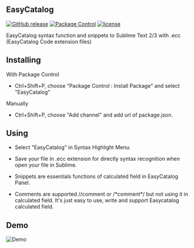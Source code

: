 ## EasyCatalog
[![GitHub release](https://img.shields.io/github/release/julux/easycatalog.svg)](https://github.com/julux/EasyCatalog/releases/tag/v1.0.3) [![Package Control](https://img.shields.io/packagecontrol/dt/EasyCatalog.svg)](https://packagecontrol.io/packages/EasyCatalog) [![license](https://img.shields.io/github/license/julux/easyCatalog.svg)](https://github.com/julux/EasyCatalog/blob/master/LICENSE)

EasyCatalog syntax function and snippets to Sublime Text 2/3 with .ecc (EasyCatalog Code extension files)


## Installing

With Package Control
- Ctrl+Shift+P, choose "Package Control : Install Package" and select "EasyCatalog"

Manually
- Ctrl+Shift+P, choose "Add channel" and add url of package.json.

## Using

- Select "EasyCatalog" in Syntax Highlight Menu.

- Save your file in .ecc extension for directly syntax recognition when open your file in Sublime.

- Snippets are essentials functions of calculated field in EasyCatalog Panel.

- Comments are supported 
//comment or /\*comment\*/
but not using it in calculated field. 
It's just easy to use, write and support Easycatalog calculated field.

## Demo

![Demo](http://i.imgur.com/DglodPG.gif)
